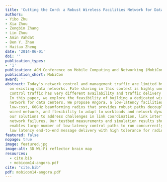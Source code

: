 ```yaml
---
title: 'Cutting the Cord: a Robust Wireless Facilities Network for Data Centers'
authors:
- Yibo Zhu
- Xia Zhou
- Zengbin Zhang
- Lin Zhou
- Amin Vahdat
- Ben Y. Zhao
- Haitao Zheng
date: '2014-06-01'
doi: ''
publication_types:
- '1'
publication: ACM Conference on Mobile Computing and Networking (MobiCom), 2014
publication_short: MobiCom
award: ''
abstract: Today's network control and management traffic are limited by their reliance
  on existing data networks. Fate sharing in this context is highly undesirable, since
  control traffic has very different availability and traffic delivery requirements.
  In this paper, we explore the feasibility of building a dedicated wireless facilities
  network for data centers. We propose Angora, a low-latency facilities network using
  low-cost, 60GHz beamforming radios that provides robust paths decoupled from the
  wired network, and flexibility to adapt to workloads and network dynamics. We describe
  our solutions to address challenges in link coordination, link interference and
  network failures. Our testbed measurements and simulation results show that Angora
  enables large number of low-latency control paths to run concurrently, while providing
  low latency end-to-end message delivery with high tolerance for radio and rack failures.
featured: false
nopage: true
image: featured.jpg
image-alt: 3D Wi-Fi reflector brain map
resources:
  - cite.bib
  - mobicom14-angora.pdf
cite: "cite.bib"
pdf: mobicom14-angora.pdf
---
```

